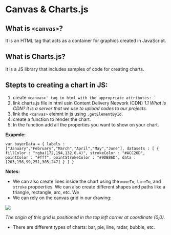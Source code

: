 # Canvas & Charts.js
## What is `<canvas>`?
It is an HTML tag that acts as a container for graphics created in JavaScript. 
## What is Charts.js?
It is a JS library that includes samples of code for creating charts.
## Stepts to creating a chart in JS: 
1. create `<canvas>' tag in html with the appropriate attributes:
`<canvas id="tutorial" width="150" height="150"></canvas>`
2. link charts.js file in html usin Content Delivery Network (CDN)
*1.1 What is CDN? it is a server that we use to upload codes to our projects.*
3. link the `<canvas>` elemnt in js using `.getElementById`.
4. create a function to render the chart.
5. In the function add all the properties you want to show on your chart.

**Exapmle:**

`var buyerData = {
labels : ["January","February","March","April","May","June"],
datasets : [
    {
        fillColor : "rgba(172,194,132,0.4)",
        strokeColor : "#ACC26D",
        pointColor : "#fff",
        pointStrokeColor : "#9DB86D",
        data : [203,156,99,251,305,247]
    }
]
}`

**Notes:**
* We can also create lines inside the chart using the `moveTo`, `lineTo`, and `stroke` propoerties.  We can also create different shapes and paths like a triangle, rectangle, arc, etc.
We
* We can rely on the canvas grid in our drawing:


![](https://mdn.mozillademos.org/files/224/Canvas_default_grid.png)


*The origin of this grid is positioned in the top left corner at coordinate (0,0).*

* There are different types of charts: bar, pie, line, radar, bubble, etc.
